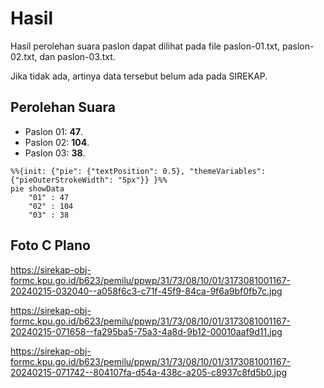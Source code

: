 # Hasil

Hasil perolehan suara paslon dapat dilihat pada file paslon-01.txt, paslon-02.txt, dan paslon-03.txt.

Jika tidak ada, artinya data tersebut belum ada pada SIREKAP.

## Perolehan Suara

 * Paslon 01: **47**.
 * Paslon 02: **104**.
 * Paslon 03: **38**.

```mermaid
%%{init: {"pie": {"textPosition": 0.5}, "themeVariables": {"pieOuterStrokeWidth": "5px"}} }%%
pie showData
    "01" : 47
    "02" : 104
    "03" : 38
```
## Foto C Plano

https://sirekap-obj-formc.kpu.go.id/b623/pemilu/ppwp/31/73/08/10/01/3173081001167-20240215-032040--a058f6c3-c71f-45f9-84ca-9f6a9bf0fb7c.jpg

https://sirekap-obj-formc.kpu.go.id/b623/pemilu/ppwp/31/73/08/10/01/3173081001167-20240215-071658--fa295ba5-75a3-4a8d-9b12-00010aaf9d11.jpg

https://sirekap-obj-formc.kpu.go.id/b623/pemilu/ppwp/31/73/08/10/01/3173081001167-20240215-071742--804107fa-d54a-438c-a205-c8937c8fd5b0.jpg
